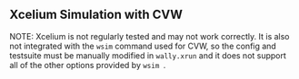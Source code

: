## Xcelium Simulation with CVW

NOTE: Xcelium is not regularly tested and may not work correctly. It is also not integrated with the `wsim` command used for CVW, so the config and testsuite must be manually modified in `wally.xrun` and it does not support all of the other options provided by `wsim `.
